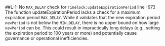 ##L-1: No `MAX_DELAY` check for `Timelock:updateExpirationPeriod`  line -973
The function updateExpirationPeriod lacks a check for a maximum expiration period `MAX_DELAY`. While it validates that the new expiration period `newPeriod` is not below the `MIN_DELAY`, there is no upper bound on how large `newPeriod` can be. This could result in impractically long delays (e.g., setting the expiration period to 100 years or more) and potentially cause governance or operational inefficiencies.

